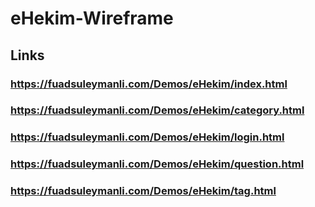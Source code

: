 # eHekim-Wireframe

## Links

### https://fuadsuleymanli.com/Demos/eHekim/index.html
### https://fuadsuleymanli.com/Demos/eHekim/category.html
### https://fuadsuleymanli.com/Demos/eHekim/login.html
### https://fuadsuleymanli.com/Demos/eHekim/question.html
### https://fuadsuleymanli.com/Demos/eHekim/tag.html
